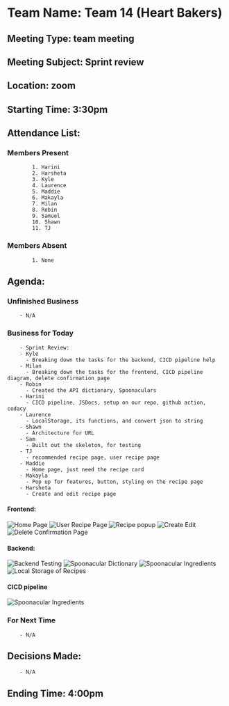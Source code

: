 # Team Name: Team 14 (Heart Bakers)
## Meeting Type: team meeting
## Meeting Subject: Sprint review
## Location: zoom
## Starting Time: 3:30pm
## Attendance List:
###     Members Present
            1. Harini
            2. Harsheta
            3. Kyle
            4. Laurence
            5. Maddie
            6. Makayla
            7. Milan 
            8. Robin
            9. Samuel
            10. Shawn
            11. TJ
###     Members Absent
            1. None
## Agenda:
###     Unfinished Business
        - N/A
###     Business for Today
        - Sprint Review:
        - Kyle
          - Breaking down the tasks for the backend, CICD pipeline help
        - Milan
          - Breaking down the tasks for the frontend, CICD pipeline diagram, delete confirmation page
        - Robin
          - Created the API dictionary, Spoonaculars 
        - Harini
          - CICD pipeline, JSDocs, setup on our repo, github action, codacy
        - Laurence
          - LocalStorage, its functions, and convert json to string
        - Shawn
          - Architecture for URL 
        - Sam
          - Built out the skeleton, for testing 
        - TJ
          - recommended recipe page, user recipe page
        - Maddie
          - Home page, just need the recipe card 
        - Makayla
          - Pop up for features, button, styling on the recipe page
        - Harsheta
          - Create and edit recipe page
#### Frontend:
![Home Page](/admin/meetings/images/HomePageS1.png)
![User Recipe Page](/admin/meetings/images/UserRecipeListS1.jpg)
![Recipe popup](/admin/meetings/images/RecipepopupwindowS1.png)
![Create Edit](/admin/meetings/images/CreateEditS1.png)
![Delete Confirmation Page](/admin/meetings/images/DeleteConfirmationS1.png)

#### Backend:
![Backend Testing](/admin/meetings/images/BackendTestingAreaS1.png)
![Spoonacular Dictionary](/admin/meetings/images/SpoonaculardictionaryS1.png)
![Spoonacular Ingredients](/admin/meetings/images/SpoonacularIngredientsS1.png)
![Local Storage of Recipes](/admin/meetings/images/LocalStorgaeofUserRecipeS1.png)

#### CICD pipeline
![Spoonacular Ingredients](/admin/meetings/images/JSDocsS1.png)

###     For Next Time
        - N/A
## Decisions Made:
        - N/A
## Ending Time: 4:00pm
